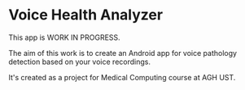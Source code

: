 # Voice Health Analyzer

This app is WORK IN PROGRESS.

The aim of this work is to create an Android app for voice pathology detection based on your voice recordings.

It's created as a project for Medical Computing course at AGH UST.
